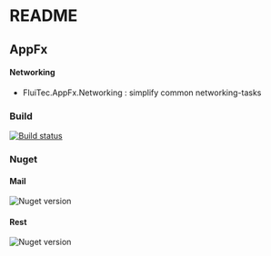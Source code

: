 # README #

## AppFx ##

#### Networking ####
* FluiTec.AppFx.Networking : simplify common networking-tasks

### Build ###
[![Build status](https://ci.appveyor.com/api/projects/status/3s86y0c7qojp63ym?svg=true)](https://ci.appveyor.com/project/IInvocation/fluitec-appfx-networking)

### Nuget ###
#### Mail ####
![Nuget version](https://img.shields.io/nuget/v/FluiTec.AppFx.Mail.svg)
#### Rest ####
![Nuget version](https://img.shields.io/nuget/v/FluiTec.AppFx.Rest.svg)
